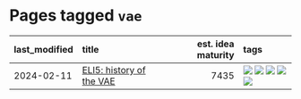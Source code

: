 # Pages tagged `vae`

|last_modified|title|est. idea maturity|tags
|:---|:---|---:|:---|
|2024-02-11|[ELI5: history of the VAE](../ufldl_history.md)|7435|[![](https://img.shields.io/badge/tag-education-c4fb38)](../tags/education.md) [![](https://img.shields.io/badge/tag-feature_learning-1eefac)](../tags/feature_learning.md) [![](https://img.shields.io/badge/tag-history-3f9741)](../tags/history.md) [![](https://img.shields.io/badge/tag-publication-35b163)](../tags/publication.md) [![](https://img.shields.io/badge/tag-vae-c6963e)](../tags/vae.md)|